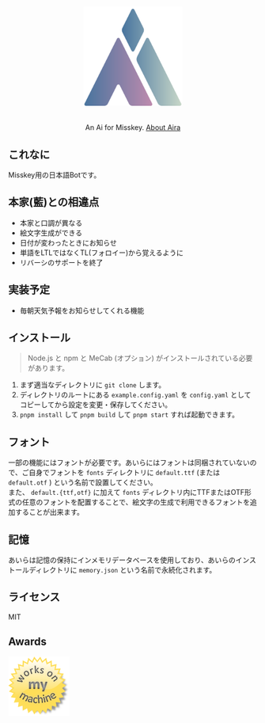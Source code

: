 <h1><p align="center"><img src="assets/ai.svg" alt="藍" height="200"></p></h1>
<p align="center">An Ai for Misskey. <a href="./torisetu.md">About Aira</a></p>

## これなに
Misskey用の日本語Botです。

## 本家(藍)との相違点
- 本家と口調が異なる
- 絵文字生成ができる
- 日付が変わったときにお知らせ
- 単語をLTLではなくTL(フォロイー)から覚えるように
- リバーシのサポートを終了

## 実装予定
- 毎朝天気予報をお知らせしてくれる機能

## インストール
> Node.js と npm と MeCab (オプション) がインストールされている必要があります。

1. まず適当なディレクトリに `git clone` します。
2. ディレクトリのルートにある `example.config.yaml` を `config.yaml` としてコピーしてから設定を変更・保存してください。
3. `pnpm install` して `pnpm build` して `pnpm start` すれば起動できます。

## フォント
一部の機能にはフォントが必要です。あいらにはフォントは同梱されていないので、ご自身でフォントを `fonts` ディレクトリに `default.ttf` (または `default.otf` ) という名前で設置してください。  
また、 `default.{ttf,otf}` に加えて `fonts` ディレクトリ内にTTFまたはOTF形式の任意のフォントを配置することで、絵文字の生成で利用できるフォントを追加することが出来ます。

## 記憶
あいらは記憶の保持にインメモリデータベースを使用しており、あいらのインストールディレクトリに `memory.json` という名前で永続化されます。

## ライセンス
MIT

## Awards
<img src="assets/WorksOnMyMachine.png" alt="Works on my machine" height="120">
